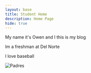 ```yaml
---
layout: base
title: Student Home 
description: Home Page
hide: true
---
```


My name it's Owen and I this is my blog

Im a freshman at Del Norte

I love baseball

![Padres ](https://www.google.com/url?sa=i&url=https%3A%2F%2Fwww.yellowpop.com%2Fproducts%2Fsan-diego-padres-rounded-logo-led-neon-sign&psig=AOvVaw0nsRDFlzEQiQjWhTsJrzqS&ust=1733862580065000&source=images&cd=vfe&opi=89978449&ved=0CBEQjRxqFwoTCOCZ-8_Dm4oDFQAAAAAdAAAAABAJ)